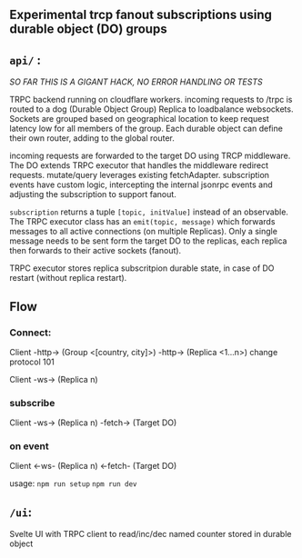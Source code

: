 ## Experimental trcp fanout subscriptions using durable object (DO) groups



## `api/` :
*SO FAR THIS IS A GIGANT HACK, NO ERROR HANDLING OR TESTS*

TRPC backend running on cloudflare workers. incoming requests to /trpc is routed to a dog (Durable Object Group) Replica to loadbalance websockets. Sockets are grouped based on geographical location to keep request latency low for all members of the group. Each durable object can define their own router, adding to the global router.

incoming requests are forwarded to the target DO using TRCP middleware. The DO extends TRPC executor that handles the middleware redirect requests. mutate/query leverages existing fetchAdapter. subscription events have custom logic, intercepting the internal jsonrpc events and adjusting the subscription to support fanout.

`subscription` returns a tuple `[topic, initValue]` instead of an observable. The TRPC executor class has an `emit(topic, message)` which forwards messages to all active connections (on multiple Replicas). Only a single message needs to be sent form the target DO to the replicas, each replica then forwards to their active sockets (fanout).

TRPC executor stores replica subscritpion durable state, in case of DO restart (without replica restart).

## Flow

### Connect:
Client -http-> (Group <[country, city]>) -http-> (Replica <1...n>) change protocol 101

Client -ws-> (Replica n)

### subscribe
Client -ws-> (Replica n) -fetch-> (Target DO)

### on event
Client <-ws- (Replica n) <-fetch- (Target DO)

usage:
`npm run setup`
`npm run dev`


## `/ui`:
Svelte UI with TRPC client to read/inc/dec named counter stored in durable object


